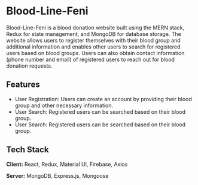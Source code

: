 # Blood-Line-Feni

Blood-Line-Feni is a blood donation website built using the MERN stack, Redux for state management, and MongoDB for database storage. The website allows users to register themselves with their blood group and additional information and enables other users to search for registered users based on blood groups. Users can also obtain contact information (phone number and email) of registered users to reach out for blood donation requests.

## Features

- User Registration: Users can create an account by providing their blood group and other necessary information.
- User Search: Registered users can be searched based on their blood group.
- User Search: Registered users can be searched based on their blood group.

## Tech Stack

**Client:** React, Redux, Material UI, Firebase, Axios

**Server:** MongoDB, Express.js, Mongoose
